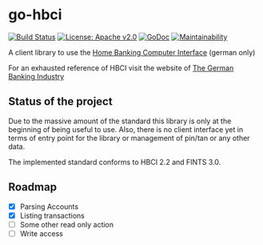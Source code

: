 # go-hbci
[![Build Status](https://travis-ci.org/mitch000001/go-hbci.svg)](https://travis-ci.org/mitch000001/go-hbci)
[![License: Apache v2.0](https://badge.luzifer.io/v1/badge?color=5d79b5&title=license&text=Apache+v2.0)](http://www.apache.org/licenses/LICENSE-2.0)
[![GoDoc](https://godoc.org/github.com/mitch000001/go-hbci?status.svg)](http://godoc.org/github.com/mitch000001/go-hbci)
[![Maintainability](https://api.codeclimate.com/v1/badges/c5ed413973c3f027df6f/maintainability)](https://codeclimate.com/github/mitch000001/go-hbci/maintainability)

A client library to use the [Home Banking Computer Interface](https://de.wikipedia.org/wiki/Homebanking_Computer_Interface) (german only)

For an exhausted reference of HBCI visit the website of [The German Banking Industry](https://www.hbci-zka.de/)

## Status of the project
Due to the massive amount of the standard this library is only at the beginning of being useful to use.
Also, there is no client interface yet in terms of entry point for the library or management of pin/tan or any other data.

The implemented standard conforms to HBCI 2.2 and FINTS 3.0.

## Roadmap
- [x] Parsing Accounts
- [x] Listing transactions
- [ ] Some other read only action
- [ ] Write access
